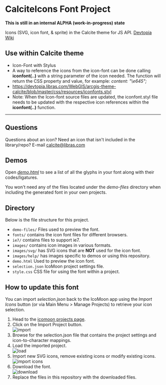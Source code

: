 # CalciteIcons Font Project

**This is still in an internal ALPHA (work-in-progress) state**

Icons (SVG, icon font, & sprite) in the Calcite theme for JS API. [Devtopia Wiki](https://devtopia.libras.com/WebGIS/arcgis-js-api/wiki/arcgis-theme-calcite)

## Use within Calcite theme
* Icon-Font with Stylus
 * A way to reference the icons from the icon-font can be done calling **iconfont(..)** with a string parameter of the icon needed. The function will return the CSS property and value, for example: *content: "\e645";*
 * https://devtopia.libras.com/WebGIS/arcgis-theme-calcite/blob/master/css/resources/iconfonts.styl
 * Note: When the Icon-font source files are updated, the iconfont.styl file needs to be updated with the respective icon references within the **iconfont(..)** function.


----
## Questions
  Questions about an icon? Need an icon that isn't included in the library/repo? E-mail calcite@libras.com

  
## Demos

Open *[demo.html](https://devtopia.libras.com/pages/WebGIS/arcgis-theme-calcite-icons/demo.html)* to see a list of all the glyphs in your font along with their codes/ligatures.

You won't need any of the files located under the *demo-files* directory when including the generated font in your own projects.

## Directory

Below is the file structure for this project.

* `demo-files/` Files used to preview the font.
* `fonts/` contains the icon font files for different browsers.
* `ie7/` contains files to support ie7.
* `images/` contains icon images in various formats.
* `images/svg/` has SVG icons that are **NOT** used for the icon font.
* `images/help/` has images specific to demos or using this repository.
* `demo.html` Used to preview the icon font.
* `selection.json` IcoMoon project settings file.
* `style.css` CSS file for using the font within a project.

## How to update this font

You can import *selection.json* back to the IcoMoon app using the *Import Icons* button (or via Main Menu > Manage Projects) to retrieve your icon selection.

1. Head to the [icomoon projects page](https://icomoon.io/app/#/projects).
2. Click on the Import Project button. <br />![import](https://devtopia.libras.com/WebGIS/arcgis-theme-calcite-icons/raw/master/images/help/import.png)
3. Browse for the selection.json file that contains the project settings and icon-to-character mappings.
4. Load the imported project. <br />![load](https://devtopia.libras.com/WebGIS/arcgis-theme-calcite-icons/raw/master/images/help/load.png)
5. Import new SVG icons, remove existing icons or modify existing icons. <br />![import icons](https://devtopia.libras.com/WebGIS/arcgis-theme-calcite-icons/raw/master/images/help/import-icons.png)
6. Download the font. <br />![download](https://devtopia.libras.com/WebGIS/arcgis-theme-calcite-icons/raw/master/images/help/download.png)
7. Replace the files in this repository with the downloaded files.
